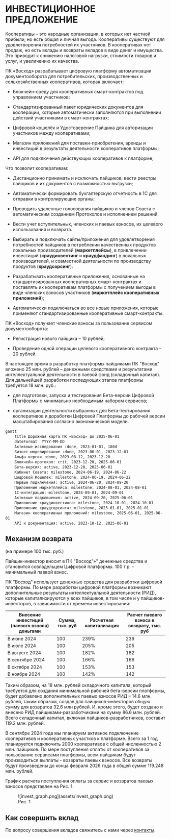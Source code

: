 # ИНВЕСТИЦИОННОЕ ПРЕДЛОЖЕНИЕ

Кооперативы – это народные организации, в которых нет частной прибыли, но есть общая и личная выгода. Кооперативы существуют для удовлетворения потребностей их участников. В кооперативах нет продаж, но есть вклады и возвраты вкладов в виде денег и имущества. Это приводит к снижению налоговой нагрузки, стоимости товаров и услуг, и увеличению их качества.

ПК «Восход» разрабатывает цифровую платформу автоматизации документооборота для потребительских, производственных и сельхозяйственных кооперативов, которая включает:

  - Блокчейн-среду для кооперативных смарт-контрактов под управлением участников;

  - Стандартизированный пакет юридических документов для кооперации, которые автоматически заполняются при выполнении действий участниками в смарт-контрактах;

  - Цифровой кошелёк и Удостоверение Пайщика для авторизации участников между кооперативами; 
  
  - Магазин приложений для поставки-приобретения, аренды и инвестиций в результаты деятельности кооперативов платформы;
  
  - API для подключения действующих кооперативов к платформе;
 

Что позволит кооперативам:

- Дистанционно принимать и исключать пайщиков, вести реестры пайщиков и их документов с возможностью выгрузки;

- Автоматически формировать бухгалтерскую отчетность в 1C для отправки в контролирующие органы;

- Проводить удаленные голосования пайщиков и членов Совета с автоматическим созданием Протоколов и исполнением решений.

- Вести учет вступительных, членских и паевых взносов, их целевого использования и возврата.

- Выбирать и подключать сайты/приложения для удовлетворения потребностей пайщиков в потреблении качественных продуктов локальных производителей (__маркетплейсы__), в привлечении инвестиций (__краудинвестинг__ и __краудфандинг__) в локальных производителей, и совместной деятельности по производству продуктов (__краудсорсинг__). 

- Разрабатывать кооперативные приложения, основанные на стандартизированных кооперативных смарт-контрактах и поставлять их кооперативам платформы с получением выгоды в виде членских взносов участников (__маркетплейс кооперативных приложений__);  

- Автоматически подключаться во все новые приложения, которые применяют стандартизированные кооперативные смарт-контракты.

ПК «Восход» получает членские взносы за пользование сервисом документооборота:

- Регистрация нового пайщика – 10 рублей;

- Проведение одной операции целевого кооперативного контракта – 20 рублей.


В настоящее время в разработку платформы пайщиками ПК "Восход" вложено 25 млн. рублей – денежными средствами и результатами интеллектуальной деятельности в паевой фонд (складочный капитал). Для дальнейшей разработки последующих этапов платформы требуется 18 млн. руб.: 

- для подготовки, запуска и тестирования Бета-версии Цифровой Платформы с минимально необходимым набором сервисов; 

- организации деятельности выбранных для Бета-тестирования кооперативов и доработки Цифровой Платформы до рабочей версии масштабирования согласно экономической модели.



```mermaid
gantt
    title Дорожная карта ПК «Восход» до 2025-06-01
    dateFormat  YYYY-MM-DD
    Активные исследования :done, 2023-01-01, 180d
    Бизнес-моделирование :done, 2023-06-01, 2023-12-01
    Альфа-версия :done, 2023-08-12, 2023-12-20
    Блокчейн-протокол: crit, 2023-12-20, 2025-06-01
    Бета-версия: active, 2023-12-20, 2025-06-01
    Кабинет Совета: milestone, 2024-06-19, 2024-06-22
    Цифровой Кошелёк: milestone, 2024-06-19, 2024-06-22
    Первые подключения: active, 2024-06-20, 2024-09-20
    Приложение маркетплейса: milestone, 2024-08-01, 2024-08-01
    1C-интеграция: milestone, 2024-09-01, 2024-09-01
    Активные подключения: active, 2024-09-20, 2025-06-01
    Приложение краудинвестинга: milestone, 2024-10-01, 2024-10-01
    Приложение краудсорсинга: milestone, 2025-01-01, 2025-01-01
    Магазин кооперативных приложений: milestone, 2025-06-01, 2025-06-01
    API и документация: active, 2023-10-12, 2025-06-01

```



## Механизм возврата

(на примере 100 тыс. руб.)

Пайщик-инвестор вносит в ПК "Восход"»" денежные средства и становится совладельцем Цифровой платформы. 100 т.р. - минимальный паевой взнос.

ПК "Восход" использует денежные средства для разработки цифровой платформы. По мере разработки цифровой платформы возникают дополнительные результаты интеллектуальной деятельности (РИД), которые капитализируются у всех пайщиков, в том числе и у пайщиков-инвесторов, в зависимости от времени инвестирования:

| Внесение инвестиций (паевого взноса) деньгами | Сумма, тыс. руб | Расчетная капитализация | Расчет паевого взноса к возврату, тыс. руб |
| --------------------------------------------- | --------------- | ----------------------- | --------------------------------------- |
| В июне 2024                                   | 100             | 239%                    | 239                                     |
| В июле 2024                                   | 100             | 205%                    | 205                                     |
| В августе 2024                                | 100             | 182%                    | 182                                     |
| В сентябре 2024                               | 100             | 166%                    | 166                                     |
| В октябре 2024                                | 100             | 153%                    | 153                                     |
| В ноябре 2024                                 | 100             | 142%                    | 142                                     |


Таким образом, на 18 млн. рублей складочного капитала, который требуется для создания минимальной рабочей бета-версии платформы, будет добавлено дополнительных паевых взносов РИД – 14.6 млн. рублей, таким образом, создав для пайщиков-инвесторов общую сумму для возвратов 32.6 млн рублей. И, кроме этого, будет создано и внесено РИД пайщиками-разработчиками на сумму 86.6 млн. рублей. Всего складочный капитал, включая пайщиков-разработчиков, составит 119.2 млн. рублей. 

В сентябре 2024 года мы планируем активное подключение кооперативов и кооперативных участков к платформе. Всего за 1 год планируется подключить 2000 кооперативов с общей численностью 2 млн. пайщиков. По мере поступления оплаты от кооперативов за пользование сервисами платформы, всем пайщикам будут производиться выплаты - возвраты паевых взносов. Все возвраты будут произведены до конца февраля 2026 года в общей сумме 119.248 млн. рублей.

График расчета поступления оплаты за сервис и возвратов паевых взносов представлен на Рис. 1. 


<figure markdown="span">
  ![invest_graph.png](assets/invest_graph.png)
  <figcaption>Рис. 1</figcaption>
</figure>

## Как совершить вклад
По вопросу совершения вкладов свяжитесь с нами через [контакты](/contacts).
